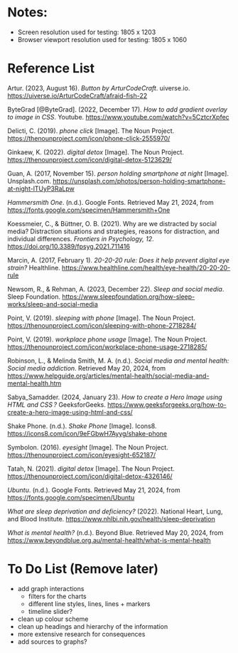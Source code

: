 # Notes:
- Screen resolution used for testing: 1805 x 1203
- Browser viewport resolution used for testing: 1805 x 1060

# Reference List
Artur. (2023, August 16). *Button by ArturCodeCraft*. uiverse.io. https://uiverse.io/ArturCodeCraft/afraid-fish-22 

ByteGrad [@ByteGrad]. (2022, December 17). *How to add gradient overlay to image in CSS*. Youtube. https://www.youtube.com/watch?v=5CztcrXpfec 

Delicti, C. (2019). *phone click* [Image]. The Noun Project. https://thenounproject.com/icon/phone-click-2555970/ 

Ginkaew, K. (2022). *digital detox* [Image]. The Noun Project. https://thenounproject.com/icon/digital-detox-5123629/ 

Guan, A. (2017, November 15). *person holding smartphone at night* [Image]. Unsplash.com. https://unsplash.com/photos/person-holding-smartphone-at-night-lTUyP3RaLpw 

*Hammersmith One*. (n.d.). Google Fonts. Retrieved May 21, 2024, from https://fonts.google.com/specimen/Hammersmith+One 

Koessmeier, C., & Büttner, O. B. (2021). Why are we distracted by social media? Distraction situations and strategies, reasons for distraction, and individual differences. *Frontiers in Psychology, 12*. https://doi.org/10.3389/fpsyg.2021.711416 

Marcin, A. (2017, February 1). *20-20-20 rule: Does it help prevent digital eye strain?* Healthline. https://www.healthline.com/health/eye-health/20-20-20-rule 

Newsom, R., & Rehman, A. (2023, December 22). *Sleep and social media*. Sleep Foundation. https://www.sleepfoundation.org/how-sleep-works/sleep-and-social-media 

Point, V. (2019). *sleeping with phone* [Image]. The Noun Project. https://thenounproject.com/icon/sleeping-with-phone-2718284/

Point, V. (2019). *workplace phone usage* [Image]. The Noun Project. https://thenounproject.com/icon/workplace-phone-usage-2718285/ 

Robinson, L., & Melinda Smith, M. A. (n.d.). *Social media and mental health: Social media addiction*. Retrieved May 20, 2024, from https://www.helpguide.org/articles/mental-health/social-media-and-mental-health.htm 

Sabya_Samadder. (2024, January 23). *How to create a Hero Image using HTML and CSS ?* GeeksforGeeks. https://www.geeksforgeeks.org/how-to-create-a-hero-image-using-html-and-css/ 

Shake Phone. (n.d.). *Shake Phone* [Image]. Icons8. https://icons8.com/icon/9eFGbwH7Ayyg/shake-phone 

Symbolon. (2016). *eyesight* [Image]. The Noun Project. https://thenounproject.com/icon/eyesight-652187/ 

Tatah, N. (2021). *digital detox* [Image]. The Noun Project. https://thenounproject.com/icon/digital-detox-4326146/ 

*Ubuntu*. (n.d.). Google Fonts. Retrieved May 21, 2024, from https://fonts.google.com/specimen/Ubuntu 

*What are sleep deprivation and deficiency?* (2022). National Heart, Lung, and Blood Institute. https://www.nhlbi.nih.gov/health/sleep-deprivation 

*What is mental health?* (n.d.). Beyond Blue. Retrieved May 20, 2024, from https://www.beyondblue.org.au/mental-health/what-is-mental-health 

# To Do List (Remove later)
- add graph interactions
    - filters for the charts
    - different line styles, lines, lines + markers
    - timeline slider?
- clean up colour scheme
- clean up headings and hierarchy of the information
- more extensive research for consequences
- add sources to graphs?